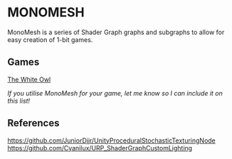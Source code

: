# MONOMESH
MonoMesh is a series of Shader Graph graphs and subgraphs to allow for easy creation of 1-bit games.

## Games
[The White Owl](https://caladrius.itch.io/the-white-owl)

*If you utilise MonoMesh for your game, let me know so I can include it on this list!*

## References
https://github.com/JuniorDjjr/UnityProceduralStochasticTexturingNode 
https://github.com/Cyanilux/URP_ShaderGraphCustomLighting